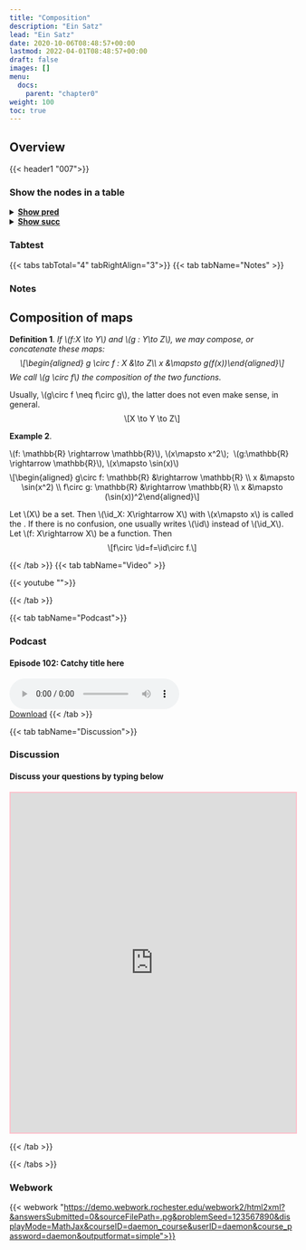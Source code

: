 ```yaml
---
title: "Composition"
description: "Ein Satz"
lead: "Ein Satz"
date: 2020-10-06T08:48:57+00:00
lastmod: 2022-04-01T08:48:57+00:00
draft: false
images: []
menu:
  docs:
    parent: "chapter0"
weight: 100
toc: true
---
```


## Overview

{{< header1 "007">}}

### Show the nodes in a table

<details>
<summary><b><u>Show pred</u></b></summary>
<div class="table-responsive-sm">
<table class="table">
<thead>
  <tr>
    <th scope="col">Concept</th>
    <th scope="col">Content</th>
  </tr>
</thead>
<tbody>

<tr>
<th scope="row"><a href="../../chapter0/003/">Maps</a></th>
<td>Maps are the mathematical formulation of machine that gets inputs and generate outputs. On both sides, sets are needed.</td>
</tr>
        
<tr class="bg-danger">
<th scope="row"><a href="../../chapter0/007/">Composition</a></th>
<td>Ein Satz</td>
</tr>
        
</tbody>
</table>
</div>
</details>

<details>
<summary><b><u>Show succ</u></b></summary>
<div class="table-responsive-sm">
<table class="table">
<thead>
  <tr>
    <th scope="col">Concept</th>
    <th scope="col">Content</th>
  </tr>
</thead>
<tbody>

<tr class="bg-danger">
<th scope="row"><a href="../../chapter0/007/">Composition</a></th>
<td>Ein Satz</td>
</tr>
        
</tbody>
</table>
</div>
</details>


### Tabtest

{{< tabs tabTotal="4" tabRightAlign="3">}}
{{< tab tabName="Notes" >}}

### Notes 
<h2 class="unnumbered" id="composition-of-maps">Composition of maps</h2>
<div class="Definition">
<p><strong>Definition 1</strong>. <em>If <span class="math inline">\(f:X
\to Y\)</span> and <span class="math inline">\(g : Y\to Z\)</span>, we
may compose, or concatenate these maps: <span
class="math display">\[\begin{aligned}
g \circ f : X &amp;\to  Z\\
            x &amp;\mapsto g(f(x))\end{aligned}\]</span> We call <span
class="math inline">\(g \circ f\)</span> the <em>composition</em> of the
two functions.</em></p>
</div>
<p>Usually, <span class="math inline">\(g\circ f \neq f\circ g\)</span>,
the latter does not even make sense, in general. <span
class="math display">\[X \to Y \to Z\]</span></p>
<div class="center">

</div>
<div id="Bsp:Komposition" class="example">
<p><strong>Example 2</strong>. </p>
<div class="abc">
<p><span class="math inline">\(f: \mathbb{R} \rightarrow
\mathbb{R}\)</span>, <span class="math inline">\(x\mapsto x^2\)</span>; 
<span class="math inline">\(g:\mathbb{R} \rightarrow
\mathbb{R}\)</span>, <span class="math inline">\(x\mapsto
\sin(x)\)</span> <span class="math display">\[\begin{aligned}
g\circ f: \mathbb{R} &amp;\rightarrow \mathbb{R} \\
x &amp;\mapsto \sin(x^2) \\
f\circ g: \mathbb{R} &amp;\rightarrow \mathbb{R} \\
x &amp;\mapsto (\sin(x))^2\end{aligned}\]</span></p>
<p>Let <span class="math inline">\(X\)</span> be a set. Then <span
class="math inline">\(\id_X: X\rightarrow X\)</span> with <span
class="math inline">\(x\mapsto x\)</span> is called the . If there is no
confusion, one usually writes <span class="math inline">\(\id\)</span>
instead of <span class="math inline">\(\id_X\)</span>. Let <span
class="math inline">\(f: X\rightarrow X\)</span> be a function. Then
<span class="math display">\[f\circ \id=f=\id\circ f.\]</span></p>
</div>
</div>


{{< /tab >}}
{{< tab tabName="Video" >}}

{{< youtube "">}}

{{< /tab >}}


{{< tab tabName="Podcast">}}
<h3>Podcast</h3>
<h4>Episode 102: Catchy title here</h4>
<audio controls>
  <source src="PODCAST_real" type="audio/wav" />
  Your browser does not support the audio element.
</audio>
<br />
<a href="" class="btn btn-primary btn-lg" download="PODCAST_real"
  >Download</a
>
{{< /tab >}}

{{< tab tabName="Discussion">}}

  <h3>Discussion</h3>
  <h4>Discuss your questions by typing below</h4>

  <iframe
    style="border: 2px solid pink"
    class="embed-responsive-item"
    name="embed_readwrite"
    src="https://pads.rz.tuhh.de/p/"
    width="100%"
    height="600"
  ></iframe>

{{< /tab >}}

{{< /tabs >}}


### Webwork

{{< webwork "https://demo.webwork.rochester.edu/webwork2/html2xml?&answersSubmitted=0&sourceFilePath=.pg&problemSeed=123567890&displayMode=MathJax&courseID=daemon_course&userID=daemon&course_password=daemon&outputformat=simple">}}
